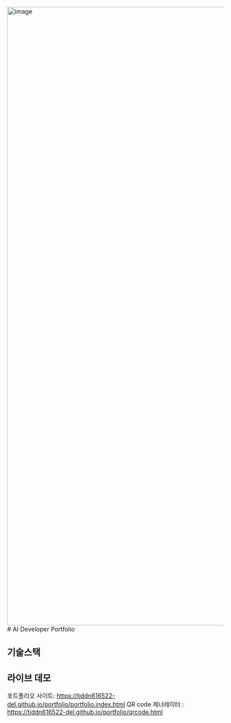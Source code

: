 <img width="2560" height="1440" alt="image" src="https://github.com/user-attachments/assets/9bdbd3f7-4328-4ad7-a4bf-9e146324a474" /># AI Developer Portfolio

## 기술스택

## 라이브 데모
포트폴리오 사이트: https://tjddn616522-del.github.io/portfolio/portfolio.index.html
QR code 제너레이터 : https://tjddn616522-del.github.io/portfolio/qrcode.html
